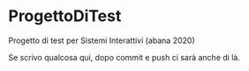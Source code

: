 # ProgettoDiTest
 Progetto di test per Sistemi Interattivi (abana 2020)
 
 
Se scrivo qualcosa qui, dopo commit e push ci sarà anche di là.
